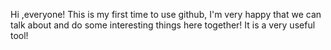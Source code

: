 Hi ,everyone!
This is my first time to use github,
I'm very happy that we can talk about and do some interesting things here together!
It is a very useful tool!
